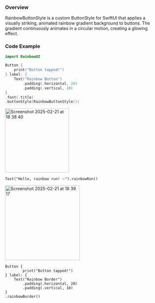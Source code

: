 
### Overview

RainbowButtonStyle is a custom ButtonStyle for SwiftUI that applies a visually striking, animated rainbow gradient background to buttons.
The gradient continuously animates in a circular motion, creating a glowing effect. 

### Code Example

```swift
import RainbowUI

Button {
    print("Button tapped!")
} label: {
    Text("Rainbow Button")
        .padding(.horizontal, 20)
        .padding(.vertical, 10)
}
.font(.title)
.buttonStyle(RainbowButtonStyle())
```
<img width="209" alt="Screenshot 2025-02-21 at 18 38 40" src="https://github.com/user-attachments/assets/24367602-4aa9-41f6-8932-606132915b70" />


```
Text("Hello, rainbow run! ✨").rainbowRun()
```
<img width="244" alt="Screenshot 2025-02-21 at 18 39 17" src="https://github.com/user-attachments/assets/f26d68f5-4b42-4391-9d04-979c2c023bc3" />


```
Button {
        print("Button tapped!")
} label: {
    Text("Rainbow Border")
        .padding(.horizontal, 20)
        .padding(.vertical, 10)
}
.rainbowBorder()
```
